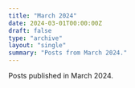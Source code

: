 ```yaml
---
title: "March 2024"
date: 2024-03-01T00:00:00Z
draft: false
type: "archive"
layout: "single"
summary: "Posts from March 2024."
---
```


Posts published in March 2024.
